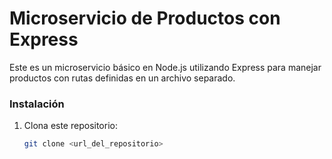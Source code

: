 # Microservicio de Productos con Express

Este es un microservicio básico en Node.js utilizando Express para manejar productos con rutas definidas en un archivo separado.

### Instalación

1. Clona este repositorio:

   ```bash
   git clone <url_del_repositorio>
